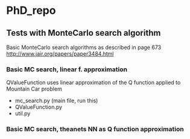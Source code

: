 # PhD_repo
## Tests with MonteCarlo search algorithm
Basic MonteCarlo search algorithms as described in page 673  
http://www.jair.org/papers/paper3484.html

### Basic MC search, linear f. approximation
QValueFunction uses linear approximation of the Q function 
applied to Mountain Car problem  
- mc_search.py (main file, run this)
- QValueFunction.py
- util.py

### Basic MC search, theanets NN as Q function approximation
